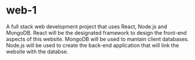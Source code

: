 # web-1
A full stack web development project that uses React, Node.js and MongoDB. 
React will be the designated framework to design the front-end aspects of this website.
MongoDB will be used to mantain client databases.
Node.js will be used to create the back-end application that will link the website with the databse. 
